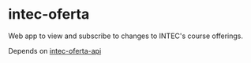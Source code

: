 # intec-oferta
Web app to view and subscribe to changes to INTEC's course offerings.

Depends on [intec-oferta-api](https://github.com/pedroslopez/intec-oferta-api)
